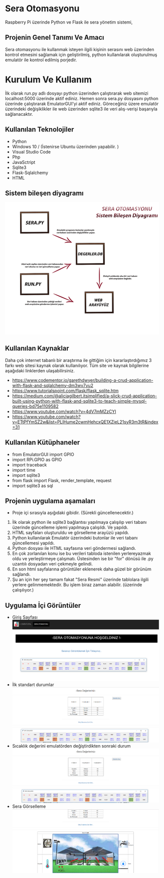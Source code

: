 # Sera Otomasyonu
Raspberry Pi üzerinde Python ve Flask ile sera yönetim sistemi,

## Projenin Genel Tanımı Ve Amacı
Sera otomasyonu ile kullanmak isteyen ilgili kişinin serasını web üzerinden kontrol etmesini sağlamak için geliştirilmiş, python kullanılarak oluşturulmuş emulatör ile kontrol edilmiş porjedir.

# Kurulum Ve Kullanım
İlk olarak run.py adlı dosyayı python üzerinden çalıştırarak web sitemizi localhost:5000 üzerinde aktif ediniz.
Hemen sonra sera.py dosyasını python üzerinde çalıştırarak EmulatorGUI'yi aktif ediniz. Göreceğiniz üzere emulatör üzerindeki değişiklikler ile web üzerinden sqlite3 ile veri alış-verişi başarıyla sağlanacaktır.

## Kullanılan Teknolojiler
- Python
- Windows 10 / (İstenirse Ubuntu üzerinden yapabilir. )
- Visual Studio Code
- Php
- JavaSctript
- Sqlite3
- Flask-Sqlalchemy
- HTML

## Sistem bileşen diyagramı
![](images/Sistem-bileşen-diyagramı.png)

## Kullanılan Kaynaklar
Daha çok internet tabanlı bir araştırma ile gittiğim için kararlaştırdığımız 3 farkı web sitesi kaynak olarak kullanılıyor. Tüm site ve kaynak bilgilerine aşağıdaki linklerden ulaşabilirsiniz.
- https://www.codementor.io/garethdwyer/building-a-crud-application-with-flask-and-sqlalchemy-dm3wv7yu2
- https://www.tutorialspoint.com/flask/flask_sqlite.htm
- https://medium.com/@aliciagilbert.itsimplified/a-slick-crud-application-built-using-python-with-flask-and-sqlite3-to-teach-simple-mysql-queries-bd75e1109582
- https://www.youtube.com/watch?v=4dV7mMZzCYI
- https://www.youtube.com/watch?v=ETtPfYmSZ2w&list=PLIHume2cwmHehcxQE1XZieL21syR3m3tR&index=31
## Kullanılan Kütüphaneler
- from EmulatorGUI import GPIO
- import RPi.GPIO as GPIO
- import traceback
- import time
- import sqlite3
- from flask import Flask, render_template, request
- import sqlite3 as sql

## Projenin uygulama aşamaları
- Proje içi sırasıyla aşığıdaki gibidir. (Sürekli güncellenecektir.)
1) İlk olarak python ile sqlite3 bağlantısı yapılmaya çalışılıp veri tabanı üzerinde güncelleme işlemi yapılmaya çalışıldı. Ve yapıldı.
2) HTML sayfaları oluşturuldu ve görselleme arayüzü yapıldı.
3) Python kullanılarak Emulatör üzerindeki butonlar ile veri tabanı güncellemesi yapıldı.
4) Python dosyası ile HTML sayfasına veri göndermesi sağlandı.
5) En çok zorlanılan konu ise bu verileri tabloda istenilen yerlereyazmak oldu ve yerleştirmeye çalışmatı. Üstesinden ise bir "for" dönüsü ile .py uzantılı dosyadan veri çekmeyle gelindi.
6) En son html sayfalarına görüntüler eklenerek daha güzel bir görünüm sağlandı.
7) Şu an için her şey tamam fakat "Sera Resmi" üzerinde tablolara ilgili yerlere gelinmemektedir. Bu işlem biraz zaman alabilir. (üzerinde çalışılıyor.)
## Uygulama İçi Görüntüler
- Giriş Sayfası
![](images/sera1.PNG)
- İlk standart durumlar
![](images/sera2.PNG)
- Sıcaklık değerini emulatörden değiştirdikten sonraki durum
![](images/sera3.PNG)
- Sera Görselleme
![](images/sera4.PNG)

